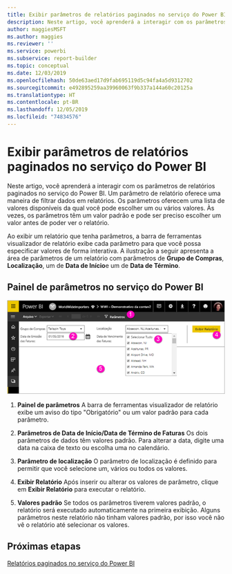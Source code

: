 ```yaml
---
title: Exibir parâmetros de relatórios paginados no serviço do Power BI
description: Neste artigo, você aprenderá a interagir com os parâmetros de relatórios paginados no serviço do Power BI.
author: maggiesMSFT
ms.author: maggies
ms.reviewer: ''
ms.service: powerbi
ms.subservice: report-builder
ms.topic: conceptual
ms.date: 12/03/2019
ms.openlocfilehash: 50de63aed17d9fab695119d5c94fa4a5d9312702
ms.sourcegitcommit: e492895259aa39960063f9b337a144a60c20125a
ms.translationtype: HT
ms.contentlocale: pt-BR
ms.lasthandoff: 12/05/2019
ms.locfileid: "74834576"
---
```

# <a name="view-parameters-for-paginated-reports-in-the-power-bi-service"></a>Exibir parâmetros de relatórios paginados no serviço do Power BI

Neste artigo, você aprenderá a interagir com os parâmetros de relatórios paginados no serviço do Power BI.  Um parâmetro de relatório oferece uma maneira de filtrar dados em relatórios. Os parâmetros oferecem uma lista de valores disponíveis da qual você pode escolher um ou vários valores. Às vezes, os parâmetros têm um valor padrão e pode ser preciso escolher um valor antes de poder ver o relatório.  

Ao exibir um relatório que tenha parâmetros, a barra de ferramentas visualizador de relatório exibe cada parâmetro para que você possa especificar valores de forma interativa. A ilustração a seguir apresenta a área de parâmetros de um relatório com parâmetros de **Grupo de Compras**, **Localização**, um de **Data de Início**e um de **Data de Término**.  

## <a name="parameters-pane-in-the-power-bi-service"></a>Painel de parâmetros no serviço do Power BI

![Exibir um relatório paginado com parâmetros](media/paginated-reports-view-parameters/power-bi-paginated-view-parameters.png)
  
1.  **Painel de parâmetros** A barra de ferramentas visualizador de relatório exibe um aviso do tipo "Obrigatório" ou um valor padrão para cada parâmetro.    
  
2.  **Parâmetros de Data de Início/Data de Término de Faturas** Os dois parâmetros de dados têm valores padrão. Para alterar a data, digite uma data na caixa de texto ou escolha uma no calendário.  
  
3.  **Parâmetro de localização** O parâmetro de localização é definido para permitir que você selecione um, vários ou todos os valores. 
  
4.  **Exibir Relatório** Após inserir ou alterar os valores de parâmetro, clique em **Exibir Relatório** para executar o relatório. 

5. **Valores padrão** Se todos os parâmetros tiverem valores padrão, o relatório será executado automaticamente na primeira exibição. Alguns parâmetros neste relatório não tinham valores padrão, por isso você não vê o relatório até selecionar os valores.  

## <a name="next-steps"></a>Próximas etapas

[Relatórios paginados no serviço do Power BI](end-user-paginated-report.md)
